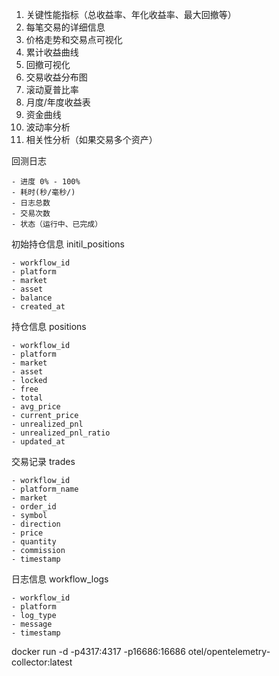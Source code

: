1. 关键性能指标（总收益率、年化收益率、最大回撤等）
2. 每笔交易的详细信息
3. 价格走势和交易点可视化
4. 累计收益曲线
5. 回撤可视化
6. 交易收益分布图
7. 滚动夏普比率
8. 月度/年度收益表
9. 资金曲线
10. 波动率分析
11. 相关性分析（如果交易多个资产）

回测日志

    - 进度 0% - 100%
    - 耗时(秒/毫秒/)
    - 日志总数
    - 交易次数
    - 状态（运行中、已完成）

初始持仓信息 initil_positions

    - workflow_id
    - platform
    - market
    - asset
    - balance
    - created_at

持仓信息 positions

    - workflow_id
    - platform
    - market
    - asset
    - locked
    - free
    - total
    - avg_price
    - current_price
    - unrealized_pnl
    - unrealized_pnl_ratio
    - updated_at

交易记录 trades

    - workflow_id
    - platform_name
    - market
    - order_id
    - symbol
    - direction
    - price
    - quantity
    - commission
    - timestamp

日志信息 workflow_logs

    - workflow_id
    - platform
    - log_type
    - message
    - timestamp

docker run -d -p4317:4317 -p16686:16686 otel/opentelemetry-collector:latest
